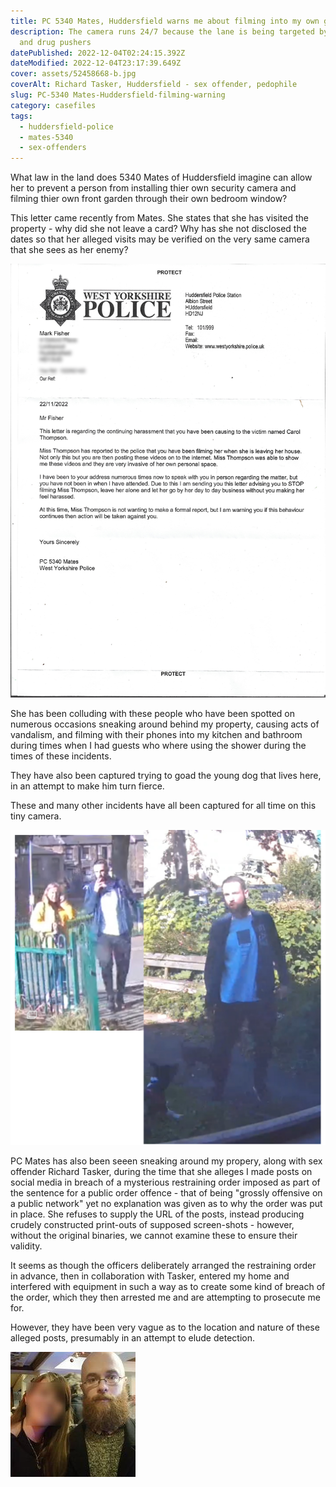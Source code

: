 ```yaml
---
title: PC 5340 Mates, Huddersfield warns me about filming into my own garden!
description: The camera runs 24/7 because the lane is being targeted by pimps
  and drug pushers
datePublished: 2022-12-04T02:24:15.392Z
dateModified: 2022-12-04T23:17:39.649Z
cover: assets/52458668-b.jpg
coverAlt: Richard Tasker, Huddersfield - sex offender, pedophile
slug: PC-5340 Mates-Huddersfield-filming-warning
category: casefiles
tags:
  - huddersfield-police
  - mates-5340
  - sex-offenders
---
```

What law in the land does 5340 Mates of Huddersfield imagine can allow her to prevent a person from installing thier own security camera and filming thier own front garden through their own bedroom window?

This letter came recently from Mates. She states that she has visited the property - why did she not leave a card? Why has she not disclosed the dates so that her alleged visits may be verified on the very same camera that she sees as her enemy? 

![PC Mates 5340 Huddersfield](assets/mates_20221202-r.png)

She has been colluding with these people who have
been spotted on numerous occasions sneaking around
behind my property, causing acts of vandalism, and
filming with their phones into my kitchen and 
bathroom during times when I had guests who where
using the shower during the times of these 
incidents.

They have also been captured trying to goad the 
young dog that lives here, in an attempt to make 
him turn fierce.

These and many other incidents have all been 
captured for all time on this tiny camera.

![Neightbours from Hell, Huddersfield](assets/neighbours-from-hell.png)

PC Mates has also been seeen sneaking around 
my propery, along with sex offender Richard
Tasker,
during the time that she alleges I made posts
on social media in breach of a mysterious 
restraining order imposed as part of the 
sentence for a public order offence - that
of being "grossly offensive on a public network"
yet no explanation was given as to why the
order was put in place.  She refuses to supply
the URL of the posts, instead producing crudely
constructed print-outs of supposed screen-shots - 
however, without the original binaries, we cannot
examine these to ensure their validity.


It seems as though the
officers deliberately arranged the restraining
order in advance, then in collaboration with
Tasker, entered my home and interfered with 
equipment in such a way as to create some kind of
breach of the order, which they then arrested me 
and are attempting to prosecute me for.

However, they have been very vague as to the 
location and nature of these alleged posts, 
presumably in an attempt to elude detection.

![Richard Takser, Huddersfield - sex offender](assets/52458668-b.jpg)
